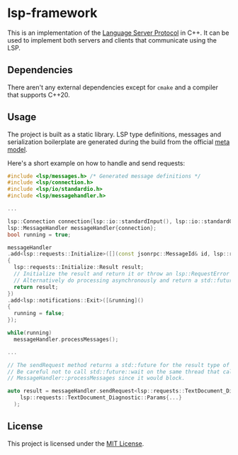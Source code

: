 # lsp-framework

This is an implementation of the [Language Server Protocol](https://microsoft.github.io/language-server-protocol/specifications/lsp/3.17/specification/) in C++. It can be used to implement both servers and clients that communicate using the LSP.

## Dependencies

There aren't any external dependencies except for `cmake` and a compiler that supports C++20.

## Usage

The project is built as a static library. LSP type definitions, messages and serialization boilerplate are generated during the build from the official [meta model](https://github.com/microsoft/language-server-protocol/blob/gh-pages/_specifications/lsp/3.17/metaModel/metaModel.json).  
  
Here's a short example on how to handle and send requests:

```cpp
#include <lsp/messages.h> /* Generated message definitions */
#include <lsp/connection.h>
#include <lsp/io/standardio.h>
#include <lsp/messagehandler.h>

...

lsp::Connection connection{lsp::io::standardInput(), lsp::io::standardOutput()};
lsp::MessageHandler messageHandler{connection};
bool running = true;

messageHandler
.add<lsp::requests::Initialize>([](const jsonrpc::MessageId& id, lsp::requests::Initialize::Params&& params)
{
  lsp::requests::Initialize::Result result;
  // Initialize the result and return it or throw an lsp::RequestError if there was a problem
  // Alternatively do processing asynchronously and return a std::future here
  return result;
})
.add<lsp::notifications::Exit>([&running]()
{
  running = false;
});

while(running)
  messageHandler.processMessages();

...
```

```cpp
// The sendRequest method returns a std::future for the result type of the message.
// Be careful not to call std::future::wait on the same thread that calls
// MessageHandler::processMessages since it would block.

auto result = messageHandler.sendRequest<lsp::requests::TextDocument_Diagnostic>(
    lsp::requests::TextDocument_Diagnostic::Params{...}
  );

```

## License

This project is licensed under the [MIT License](LICENSE).
